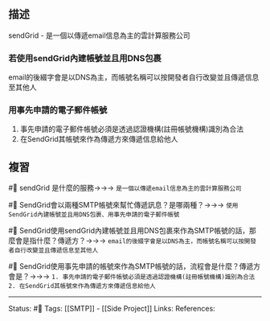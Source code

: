 
## 描述
sendGrid - 是一個以傳遞email信息為主的雲計算服務公司

### 若使用sendGrid內建帳號並且用DNS包裹
email的後綴字會是以DNS為主，而帳號名稱可以按開發者自行改變並且傳遞信息至其他人

### 用事先申請的電子郵件帳號
1. 事先申請的電子郵件帳號必須是透過認證機構(註冊帳號機構)識別為合法
2. 在SendGrid其帳號來作為傳遞方來傳遞信息給他人

## 複習
#🧠 sendGrid 是什麼的服務->->-> `是一個以傳遞email信息為主的雲計算服務公司`
<!--SR:!2023-01-18,123,250-->

#🧠 SendGrid會以兩種SMTP帳號來幫忙傳遞訊息？是哪兩種？->->-> `使用SendGrid內建帳號並且用DNS包裹、用事先申請的電子郵件帳號`
<!--SR:!2022-09-24,55,250-->

#🧠  SendGrid使用sendGrid內建帳號並且用DNS包裹來作為SMTP帳號的話，那麼會是指什麼？傳遞方？->->-> `email的後綴字會是以DNS為主，而帳號名稱可以按開發者自行改變並且傳遞信息至其他人`
<!--SR:!2022-09-21,53,250-->

#🧠 SendGrid使用事先申請的帳號來作為SMTP帳號的話，流程會是什麼？傳遞方會是？->->-> `1. 事先申請的電子郵件帳號必須是透過認證機構(註冊帳號機構)識別為合法 2. 在SendGrid其帳號來作為傳遞方來傳遞信息給他人`
<!--SR:!2022-10-16,70,250-->

---
Status: #🌱 
Tags:
[[SMTP]] - [[Side Project]]
Links:
References: